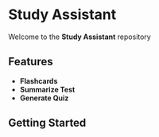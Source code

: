 # Study Assistant

Welcome to the **Study Assistant** repository

## Features
- **Flashcards**
- **Summarize Test**
- **Generate Quiz**

## Getting Started